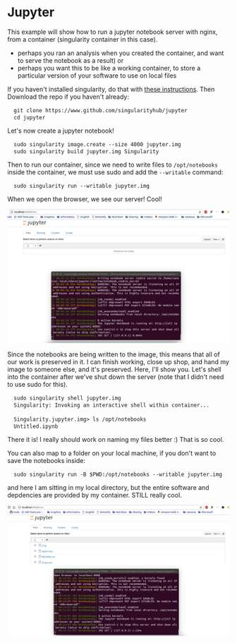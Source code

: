 # Jupyter

This example will show how to run a jupyter notebook server with nginx, from a container (singularity container in this case).

- perhaps you ran an analysis when you created the container, and want to serve the notebook as a result) or
- perhaps you want this to be like a working container, to store a particular version of your software to use on local files

If you haven't installed singularity, do that with [these instructions](http://singularity.lbl.gov/install-linux). Then Download the repo if you haven't already:

      git clone https://www.github.com/singularityhub/jupyter
      cd jupyter


Let's now create a jupyter notebook!

      sudo singularity image.create --size 4000 jupyter.img
      sudo singularity build jupyter.img Singularity

Then to run our container, since we need to write files to `/opt/notebooks` inside the container, we must use sudo and add the `--writable` command:

      sudo singularity run --writable jupyter.img

When we open the browser, we see our server! Cool!

![jupyter.png](jupyter.png)

Since the notebooks are being written to the image, this means that all of our work is preserved in it. I can finish working, close up shop, and hand my image to someone else, and it's preserved. Here, I'll show you. Let's shell into the container after we've shut down the server (note that I didn't need to use sudo for this).

      sudo singularity shell jupyter.img 
      Singularity: Invoking an interactive shell within container...

      Singularity.jupyter.img> ls /opt/notebooks
      Untitled.ipynb

There it is! I really should work on naming my files better :) That is so cool.

You can also map to a folder on your local machine, if you don't want to save the notebooks inside:

      sudo singularity run -B $PWD:/opt/notebooks --writable jupyter.img

and here I am sitting in my local directory, but the entire software and depdencies are provided by my container. STILL really cool.

![local.png](local.png)
